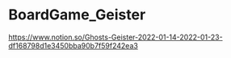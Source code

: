 # BoardGame_Geister

<a>https://www.notion.so/Ghosts-Geister-2022-01-14-2022-01-23-df168798d1e3450bba90b7f59f242ea3</a>
